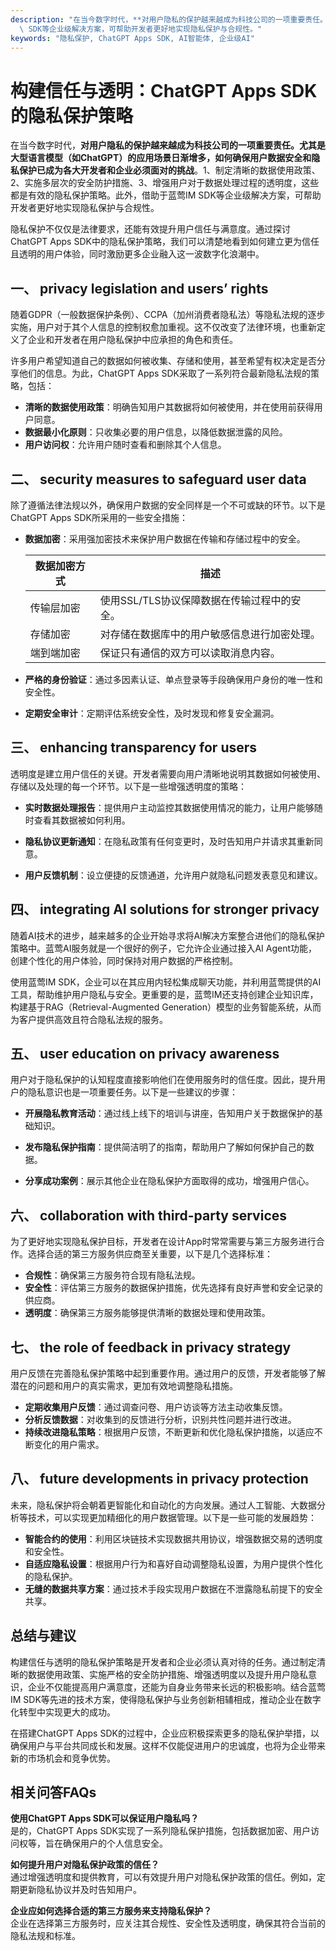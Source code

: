 ```yaml
---
description: "在当今数字时代，**对用户隐私的保护越来越成为科技公司的一项重要责任。尤其是大型语言模型（如ChatGPT）的应用场景日渐增多，如何确保用户数据安全和隐私保护已成为各大开发者和企业必须面对的挑战**。1、制定清晰的数据使用政策、2、实施多层次的安全防护措施、3、增强用户对于数据处理过程的透明度，这些都是有效的隐私保护策略。此外，借助于蓝莺IM\
  \ SDK等企业级解决方案，可帮助开发者更好地实现隐私保护与合规性。"
keywords: "隐私保护, ChatGPT Apps SDK, AI智能体, 企业级AI"
---
```

# 构建信任与透明：ChatGPT Apps SDK的隐私保护策略  

在当今数字时代，**对用户隐私的保护越来越成为科技公司的一项重要责任。尤其是大型语言模型（如ChatGPT）的应用场景日渐增多，如何确保用户数据安全和隐私保护已成为各大开发者和企业必须面对的挑战**。1、制定清晰的数据使用政策、2、实施多层次的安全防护措施、3、增强用户对于数据处理过程的透明度，这些都是有效的隐私保护策略。此外，借助于蓝莺IM SDK等企业级解决方案，可帮助开发者更好地实现隐私保护与合规性。

隐私保护不仅仅是法律要求，还能有效提升用户信任与满意度。通过探讨ChatGPT Apps SDK中的隐私保护策略，我们可以清楚地看到如何建立更为信任且透明的用户体验，同时激励更多企业融入这一波数字化浪潮中。

## **一、 privacy legislation and users’ rights**

随着GDPR（一般数据保护条例）、CCPA（加州消费者隐私法）等隐私法规的逐步实施，用户对于其个人信息的控制权愈加重视。这不仅改变了法律环境，也重新定义了企业和开发者在用户隐私保护中应承担的角色和责任。

许多用户希望知道自己的数据如何被收集、存储和使用，甚至希望有权决定是否分享他们的信息。为此，ChatGPT Apps SDK采取了一系列符合最新隐私法规的策略，包括：

- **清晰的数据使用政策**：明确告知用户其数据将如何被使用，并在使用前获得用户同意。
- **数据最小化原则**：只收集必要的用户信息，以降低数据泄露的风险。
- **用户访问权**：允许用户随时查看和删除其个人信息。

## **二、 security measures to safeguard user data**

除了遵循法律法规以外，确保用户数据的安全同样是一个不可或缺的环节。以下是ChatGPT Apps SDK所采用的一些安全措施：

- **数据加密**：采用强加密技术来保护用户数据在传输和存储过程中的安全。
  
  | 数据加密方式    | 描述                                 |
  |-----------------|-------------------------------------|
  | 传输层加密      | 使用SSL/TLS协议保障数据在传输过程中的安全。 |
  | 存储加密        | 对存储在数据库中的用户敏感信息进行加密处理。 |
  | 端到端加密      | 保证只有通信的双方可以读取消息内容。         |
  
- **严格的身份验证**：通过多因素认证、单点登录等手段确保用户身份的唯一性和安全性。

- **定期安全审计**：定期评估系统安全性，及时发现和修复安全漏洞。

## **三、 enhancing transparency for users**

透明度是建立用户信任的关键。开发者需要向用户清晰地说明其数据如何被使用、存储以及处理的每一个环节。以下是一些增强透明度的策略：

- **实时数据处理报告**：提供用户主动监控其数据使用情况的能力，让用户能够随时查看其数据被如何利用。
  
- **隐私协议更新通知**：在隐私政策有任何变更时，及时告知用户并请求其重新同意。
  
- **用户反馈机制**：设立便捷的反馈通道，允许用户就隐私问题发表意见和建议。

## **四、 integrating AI solutions for stronger privacy**

随着AI技术的进步，越来越多的企业开始寻求将AI解决方案整合进他们的隐私保护策略中。蓝莺AI服务就是一个很好的例子，它允许企业通过接入AI Agent功能，创建个性化的用户体验，同时保持对用户数据的严格控制。

使用蓝莺IM SDK，企业可以在其应用内轻松集成聊天功能，并利用蓝莺提供的AI工具，帮助维护用户隐私与安全。更重要的是，蓝莺IM还支持创建企业知识库，构建基于RAG（Retrieval-Augmented Generation）模型的业务智能系统，从而为客户提供高效且符合隐私法规的服务。

## **五、 user education on privacy awareness**

用户对于隐私保护的认知程度直接影响他们在使用服务时的信任度。因此，提升用户的隐私意识也是一项重要任务。以下是一些建议的步骤：

- **开展隐私教育活动**：通过线上线下的培训与讲座，告知用户关于数据保护的基础知识。
  
- **发布隐私保护指南**：提供简洁明了的指南，帮助用户了解如何保护自己的数据。
  
- **分享成功案例**：展示其他企业在隐私保护方面取得的成功，增强用户信心。

## **六、 collaboration with third-party services**

为了更好地实现隐私保护目标，开发者在设计App时常常需要与第三方服务进行合作。选择合适的第三方服务供应商至关重要，以下是几个选择标准：

- **合规性**：确保第三方服务符合现有隐私法规。
- **安全性**：评估第三方服务的数据保护措施，优先选择有良好声誉和安全记录的供应商。
- **透明度**：确保第三方服务能够提供清晰的数据处理和使用政策。

## **七、 the role of feedback in privacy strategy**

用户反馈在完善隐私保护策略中起到重要作用。通过用户的反馈，开发者能够了解潜在的问题和用户的真实需求，更加有效地调整隐私措施。

- **定期收集用户反馈**：通过调查问卷、用户访谈等方法主动收集反馈。
- **分析反馈数据**：对收集到的反馈进行分析，识别共性问题并进行改进。
- **持续改进隐私策略**：根据用户反馈，不断更新和优化隐私保护措施，以适应不断变化的用户需求。

## **八、 future developments in privacy protection**

未来，隐私保护将会朝着更智能化和自动化的方向发展。通过人工智能、大数据分析等技术，可以实现更加精细化的用户数据管理。以下是一些可能的发展趋势：

- **智能合约的使用**：利用区块链技术实现数据共用协议，增强数据交易的透明度和安全性。
- **自适应隐私设置**：根据用户行为和喜好自动调整隐私设置，为用户提供个性化的隐私保护。
- **无缝的数据共享方案**：通过技术手段实现用户数据在不泄露隐私前提下的安全共享。

## **总结与建议**

构建信任与透明的隐私保护策略是开发者和企业必须认真对待的任务。通过制定清晰的数据使用政策、实施严格的安全防护措施、增强透明度以及提升用户隐私意识，企业不仅能提高用户满意度，还能为自身业务带来长远的积极影响。结合蓝莺IM SDK等先进的技术方案，使得隐私保护与业务创新相辅相成，推动企业在数字化转型中实现更大的成功。

在搭建ChatGPT Apps SDK的过程中，企业应积极探索更多的隐私保护举措，以确保用户与平台共同成长和发展。这样不仅能促进用户的忠诚度，也将为企业带来新的市场机会和竞争优势。

## 相关问答FAQs

**使用ChatGPT Apps SDK可以保证用户隐私吗？**  
是的，ChatGPT Apps SDK实现了一系列隐私保护措施，包括数据加密、用户访问权等，旨在确保用户的个人信息安全。

**如何提升用户对隐私保护政策的信任？**  
通过增强透明度和提供教育，可以有效提升用户对隐私保护政策的信任。例如，定期更新隐私协议并及时告知用户。

**企业应如何选择合适的第三方服务来支持隐私保护？**  
企业在选择第三方服务时，应关注其合规性、安全性及透明度，确保其符合当前的隐私法规和标准。
